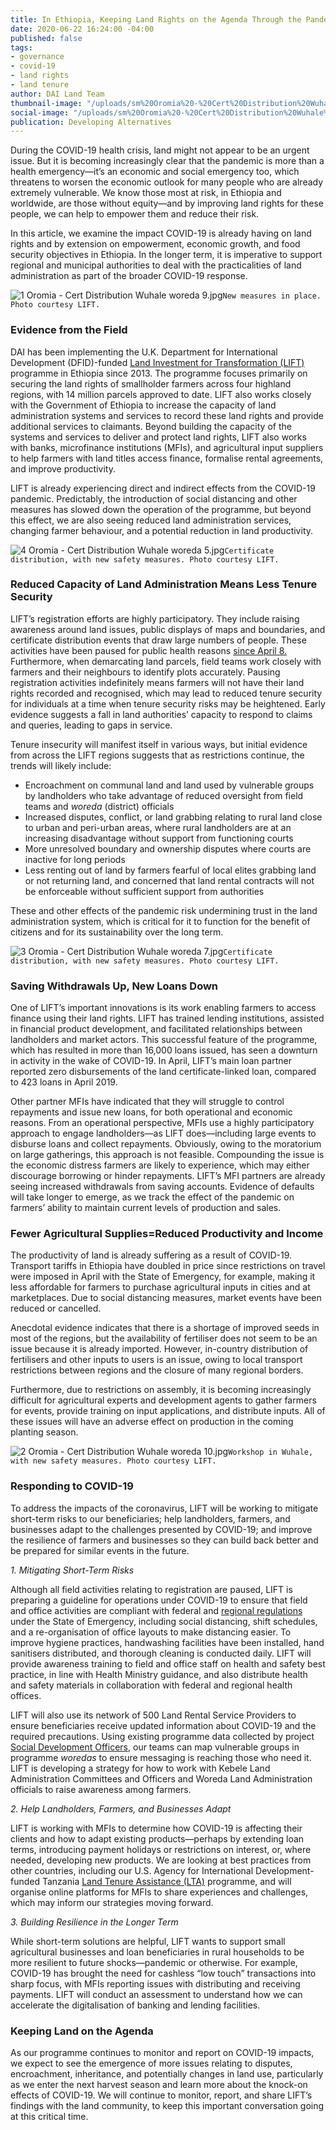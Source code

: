 ```yaml
---
title: In Ethiopia, Keeping Land Rights on the Agenda Through the Pandemic
date: 2020-06-22 16:24:00 -04:00
published: false
tags:
- governance
- covid-19
- land rights
- land tenure
author: DAI Land Team
thumbnail-image: "/uploads/sm%20Oromia%20-%20Cert%20Distribution%20Wuhale%20woreda%209.jpg"
social-image: "/uploads/sm%20Oromia%20-%20Cert%20Distribution%20Wuhale%20woreda%209.jpg"
publication: Developing Alternatives
---
```


During the COVID-19 health crisis, land might not appear to be an urgent issue. But it is becoming increasingly clear that the pandemic is more than a health emergency—it’s an economic and social emergency too, which threatens to worsen the economic outlook for many people who are already extremely vulnerable. We know those most at risk, in Ethiopia and worldwide, are those without equity—and by improving land rights for these people, we can help to empower them and reduce their risk.






In this article, we examine the impact COVID-19 is already having on land rights and by extension on empowerment, economic growth, and food security objectives in Ethiopia. In the longer term, it is imperative to support regional and municipal authorities to deal with the practicalities of land administration as part of the broader COVID-19 response.

![1 Oromia - Cert Distribution Wuhale woreda 9.jpg](/uploads/1%20Oromia%20-%20Cert%20Distribution%20Wuhale%20woreda%209.jpg)`New measures in place. Photo courtesy LIFT.`

### Evidence from the Field 

DAI has been implementing the U.K. Department for International Development (DFID)-funded [Land Investment for Transformation (LIFT)](https://www.dai.com/our-work/projects/ethiopia-land-investment-transformation-lift) programme in Ethiopia since 2013. The programme focuses primarily on securing the land rights of smallholder farmers across four highland regions, with 14 million parcels approved to date. LIFT also works closely with the Government of Ethiopia to increase the capacity of land administration systems and services to record these land rights and provide additional services to claimants. Beyond building the capacity of the systems and services to deliver and protect land rights, LIFT also works with banks, microfinance institutions (MFIs), and agricultural input suppliers to help farmers with land titles access finance, formalise rental agreements, and improve productivity. 

LIFT is already experiencing direct and indirect effects from the COVID-19 pandemic. Predictably, the introduction of social distancing and other measures has slowed down the operation of the programme, but beyond this effect, we are also seeing reduced land administration services, changing farmer behaviour, and a potential reduction in land productivity. 

![4 Oromia - Cert Distribution Wuhale woreda 5.jpg](/uploads/4%20Oromia%20-%20Cert%20Distribution%20Wuhale%20woreda%205.jpg)`Certificate distribution, with new safety measures. Photo courtesy LIFT.`

### Reduced Capacity of Land Administration Means Less Tenure Security 

LIFT’s registration efforts are highly participatory. They include raising awareness around land issues, public displays of maps and boundaries, and certificate distribution events that draw large numbers of people. These activities have been paused for public health reasons [since April 8.](https://www.aljazeera.com/news/2020/04/ethiopia-declares-state-emergency-fight-covid-19-200408142519485.html) Furthermore, when demarcating land parcels, field teams work closely with farmers and their neighbours to identify plots accurately. Pausing registration activities indefinitely means farmers will not have their land rights recorded and recognised, which may lead to reduced tenure security for individuals at a time when tenure security risks may be heightened. Early evidence suggests a fall in land authorities’ capacity to respond to claims and queries, leading to gaps in service.

Tenure insecurity will manifest itself in various ways, but initial evidence from across the LIFT regions suggests that as restrictions continue, the trends will likely include:
* Encroachment on communal land and land used by vulnerable groups by landholders who take advantage of reduced oversight from field teams and *woreda* (district) officials
* Increased disputes, conflict, or land grabbing relating to rural land close to urban and peri-urban areas, where rural landholders are at an increasing disadvantage without support from functioning courts
* More unresolved boundary and ownership disputes where courts are inactive for long periods
* Less renting out of land by farmers fearful of local elites grabbing land or not returning land, and concerned that land rental contracts will not be enforceable without sufficient support from authorities

These and other effects of the pandemic risk undermining trust in the land administration system, which is critical for it to function for the benefit of citizens and for its sustainability over the long term. 

![3 Oromia - Cert Distribution Wuhale woreda 7.jpg](/uploads/3%20Oromia%20-%20Cert%20Distribution%20Wuhale%20woreda%207.jpg)`Certificate distribution, with new safety measures. Photo courtesy LIFT.`

### Saving Withdrawals Up, New Loans Down

One of LIFT’s important innovations is its work enabling farmers to access finance using their land rights. LIFT has trained lending institutions, assisted in financial product development, and facilitated relationships between landholders and market actors. This successful feature of the programme, which has resulted in more than 16,000 loans issued, has seen a downturn in activity in the wake of COVID-19. In April, LIFT’s main loan partner reported zero disbursements of the land certificate-linked loan, compared to 423 loans in April 2019.  

Other partner MFIs have indicated that they will struggle to control repayments and issue new loans, for both operational and economic reasons. From an operational perspective, MFIs use a highly participatory approach to engage landholders—as LIFT does—including large events to disburse loans and collect repayments. Obviously, owing to the moratorium on large gatherings, this approach is not feasible. Compounding the issue is the economic distress farmers are likely to experience, which may either discourage borrowing or hinder repayments. LIFT’s MFI partners are already seeing increased withdrawals from saving accounts. Evidence of defaults will take longer to emerge, as we track the effect of the pandemic on farmers’ ability to maintain current levels of production and sales.  

### Fewer Agricultural Supplies=Reduced Productivity and Income 

The productivity of land is already suffering as a result of COVID-19. Transport tariffs in Ethiopia have doubled in price since restrictions on travel were imposed in April with the State of Emergency, for example, making it less affordable for farmers to purchase agricultural inputs in cities and at marketplaces. Due to social distancing measures, market events have been reduced or cancelled. 

Anecdotal evidence indicates that there is a shortage of improved seeds in most of the regions, but the availability of fertiliser does not seem to be an issue because it is already imported. However, in-country distribution of fertilisers and other inputs to users is an issue, owing to local transport restrictions between regions and the closure of many regional borders. 

Furthermore, due to restrictions on assembly, it is becoming increasingly difficult for agricultural experts and development agents to gather farmers for events, provide training on input applications, and distribute inputs. All of these issues will have an adverse effect on production in the coming planting season.  

![2 Oromia - Cert Distribution Wuhale woreda 10.jpg](/uploads/2%20Oromia%20-%20Cert%20Distribution%20Wuhale%20woreda%2010.jpg)`Workshop in Wuhale, with new safety measures. Photo courtesy LIFT.`

### Responding to COVID-19

To address the impacts of the coronavirus, LIFT will be working to mitigate short-term risks to our beneficiaries; help landholders, farmers, and businesses adapt to the challenges presented by COVID-19; and improve the resilience of farmers and businesses so they can build back better and be prepared for similar events in the future.

*1. Mitigating Short-Term Risks* 

Although all field activities relating to registration are paused, LIFT is preparing a guideline for operations under COVID-19 to ensure that field and office activities are compliant with federal and [regional regulations](https://www.ethioembassy.org.uk/ethiopia-declares-state-of-emergency-to-curb-transmission-of-coronavirus/) under the State of Emergency, including social distancing, shift schedules, and a re-organisation of office layouts to make distancing easier. To improve hygiene practices, handwashing facilities have been installed, hand sanitisers distributed, and thorough cleaning is conducted daily. LIFT will provide awareness training to field and office staff on health and safety best practice, in line with Health Ministry guidance, and also distribute health and safety materials in collaboration with federal and regional health offices.

LIFT will also use its network of 500 Land Rental Service Providers to ensure beneficiaries receive updated information about COVID-19 and the required precautions. Using existing programme data collected by project [Social Development Officers](https://www.dai.com/uploads/DAI%20SDO%20Guide-3ddf0d.pdf), our teams can map vulnerable groups in programme *woredas* to ensure messaging is reaching those who need it. LIFT is developing a strategy for how to work with Kebele Land Administration Committees and Officers and Woreda Land Administration officials to raise awareness among farmers.

*2. Help Landholders, Farmers, and Businesses Adapt*

LIFT is working with MFIs to determine how COVID-19 is affecting their clients and how to adapt existing products—perhaps by extending loan terms, introducing payment holidays or restrictions on interest, or, where needed, developing new products. We are looking at best practices from other countries, including our U.S. Agency for International Development-funded Tanzania [Land Tenure Assistance (LTA)](https://www.dai.com/our-work/projects/tanzania-feed-future-tanzania-land-tenure-assistance-lta) programme, and will organise online platforms for MFIs to share experiences and challenges, which may inform our strategies moving forward. 

*3. Building Resilience in the Longer Term*

While short-term solutions are helpful, LIFT wants to support small agricultural businesses and loan beneficiaries in rural households to be more resilient to future shocks—pandemic or otherwise. For example, COVID-19 has brought the need for cashless “low touch” transactions into sharp focus, with MFIs reporting issues with distributing and receiving payments. LIFT will conduct an assessment to understand how we can accelerate the digitalisation of banking and lending facilities. 

### Keeping Land on the Agenda

As our programme continues to monitor and report on COVID-19 impacts, we expect to see the emergence of more issues relating to disputes, encroachment, inheritance, and potentially changes in land use, particularly as we enter the next harvest season and learn more about the knock-on effects of COVID-19. We will continue to monitor, report, and share LIFT’s findings with the land community, to keep this important conversation going at this critical time. 